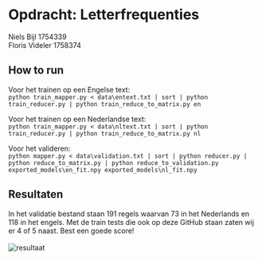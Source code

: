 # Opdracht: Letterfrequenties
Niels Bijl 1754339 <br>
Floris Videler 1758374

## How to run
Voor het trainen op een Engelse text:<br>
`python train_mapper.py < data\entext.txt | sort | python train_reducer.py | python train_reduce_to_matrix.py en` 

Voor het trainen op een Nederlandse text:<br>
`python train_mapper.py < data\nltext.txt | sort | python train_reducer.py | python train_reduce_to_matrix.py nl`

Voor het valideren:<br>
`python mapper.py < data\validation.txt | sort | python reducer.py | python reduce_to_matrix.py | python reduce_to_validation.py exported_models\en_fit.npy exported_models\nl_fit.npy`

## Resultaten
In het validatie bestand staan 191 regels waarvan 73 in het Nederlands en 118 in het engels. Met de train tests die ook op deze GitHub staan zaten wij er 4 of 5 naast. Best een goede score!
<br><br>
![resultaat](https://i.ibb.co/mGT42NG/letterfrequentie-result.png)